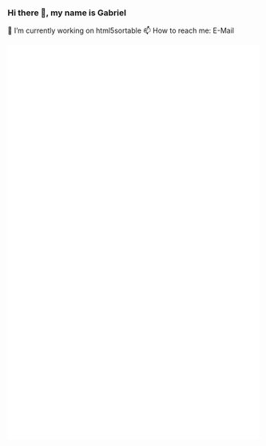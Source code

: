 ### Hi there 👋, my name is Gabriel

🔭 I’m currently working on html5sortable 📫 How to reach me: E-Mail 


![GitHub metrics](https://github.com/kaffarell/kaffarell/blob/master/github-metrics.svg)

